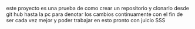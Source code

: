 este proyecto es una prueba de como crear un repositorio y clonarlo desde git hub hasta la pc para denotar los cambios continuamente con el fin de ser cada vez  mejor y poder trabajar en esto pronto con juicio  SSS